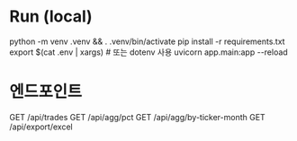# Run (local)
python -m venv .venv && . .venv/bin/activate
pip install -r requirements.txt
export $(cat .env | xargs)   # 또는 dotenv 사용
uvicorn app.main:app --reload

# 엔드포인트
GET /api/trades
GET /api/agg/pct
GET /api/agg/by-ticker-month
GET /api/export/excel
